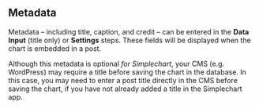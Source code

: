 ## Metadata

Metadata – including title, caption, and credit – can be entered in the **Data Input** (title only) or **Settings** steps. These fields will be displayed when the chart is embedded in a post.

Although this metadata is optional *for Simplechart*, your CMS (e.g. WordPress) may require a title before saving the chart in the database. In this case, you may need to enter a post title directly in the CMS before saving the chart, if you have not already added a title in the Simplechart app.